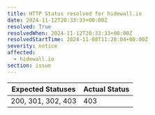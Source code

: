 ```yaml
---
title: HTTP Status resolved for hidewall.io
date: 2024-11-12T20:33:33+00:00Z
resolved: True
resolvedWhen: 2024-11-12T20:33:33+00:00Z
resolvedStartTime: 2024-11-08T11:28:04+00:00Z
severity: notice
affected:
  - hidewall.io
section: issue
---
```


| Expected Statuses | Actual Status  |
|-------------------|----------------|
| 200, 301, 302, 403 | 403 |

